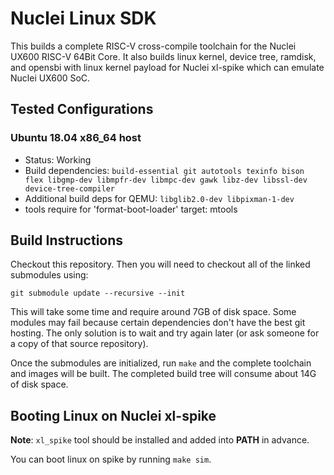 # Nuclei Linux SDK

This builds a complete RISC-V cross-compile toolchain for the Nuclei UX600
RISC-V 64Bit Core. It also builds linux kernel, device tree, ramdisk, and
opensbi with linux kernel payload for Nuclei xl-spike which can emulate Nuclei
UX600 SoC.

## Tested Configurations

### Ubuntu 18.04 x86_64 host

- Status: Working
- Build dependencies: `build-essential git autotools texinfo bison flex
  libgmp-dev libmpfr-dev libmpc-dev gawk libz-dev libssl-dev device-tree-compiler`
- Additional build deps for QEMU: `libglib2.0-dev libpixman-1-dev`
- tools require for 'format-boot-loader' target: mtools

## Build Instructions

Checkout this repository. Then you will need to checkout all of the linked
submodules using:

`git submodule update --recursive --init`

This will take some time and require around 7GB of disk space. Some modules may
fail because certain dependencies don't have the best git hosting. The only
solution is to wait and try again later (or ask someone for a copy of that
source repository).

Once the submodules are initialized, run `make` and the complete toolchain
and images will be built. The completed build tree will consume about 14G of disk
space.

## Booting Linux on Nuclei xl-spike

**Note**: `xl_spike` tool should be installed and added into **PATH** in advance.

You can boot linux on spike by running `make sim`. 
